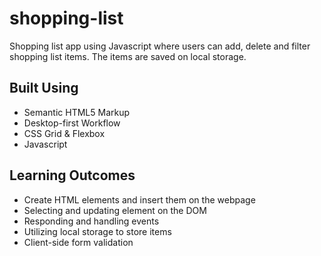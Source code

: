 # shopping-list

Shopping list app using Javascript where users can add, delete and filter shopping list items. The items are saved on local storage.

## Built Using

- Semantic HTML5 Markup
- Desktop-first Workflow
- CSS Grid & Flexbox
- Javascript

## Learning Outcomes

- Create HTML elements and insert them on the webpage
- Selecting and updating element on the DOM
- Responding and handling events
- Utilizing local storage to store items
- Client-side form validation
